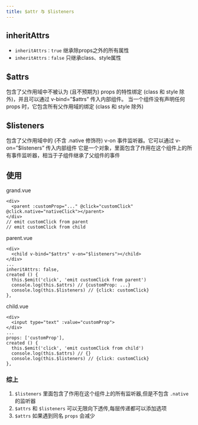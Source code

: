 ```yaml
---
title: $attr 与 $listeners
---
```


## inheritAttrs

- `inheritAttrs：true` 继承除props之外的所有属性
- `inheritAttrs：false` 只继承class、style属性

## $attrs

包含了父作用域中不被认为 (且不预期为) props 的特性绑定 (class 和 style 除外)，并且可以通过 v-bind=”$attrs” 传入内部组件。
当一个组件没有声明任何 props 时，它包含所有父作用域的绑定 (class 和 style 除外)

## $listeners

包含了父作用域中的 (不含 .native 修饰符) v-on 事件监听器。它可以通过 v-on=”$listeners” 传入内部组件
它是一个对象，里面包含了作用在这个组件上的所有事件监听器，相当于子组件继承了父组件的事件

## 使用

grand.vue

```vue
<div>
  <parent :customProp="..." @click="customClick" @click.native="nativeClick"></parent>
</div>
// emit customClick from parent
// emit customClick from child
```

parent.vue

```vue
<div>
  <child v-bind="$attrs" v-on="$listeners"></child>
</div>
...
inheritAttrs: false,
created () {
  this.$emit('click', 'emit customClick from parent')
  console.log(this.$attrs) // {customProp: ...}
  console.log(this.$listeners) // {click: customClick}
},
```

child.vue

```vue
<div>
  <input type="text" :value="customProp">
</div>
...
props: ['customProp'],
created () {
  this.$emit('click', 'emit customClick from child')
  console.log(this.$attrs) // {}
  console.log(this.$listeners) // {click: customClick}
},
```

### 综上

1. `$listeners` 里面包含了作用在这个组件上的所有监听器,但是不包含 `.native` 的监听器
2. `$attrs` 和 `$listeners` 可以无限向下透传,每层传递都可以添加选项
3. `$attrs` 如果遇到同名 `props` 会减少
